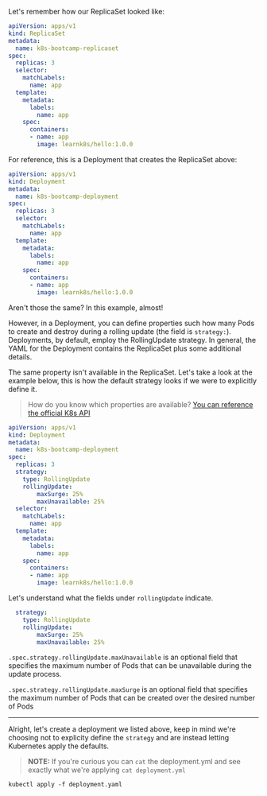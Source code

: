 Let's remember how our ReplicaSet looked like:

```yml
apiVersion: apps/v1
kind: ReplicaSet
metadata:
  name: k8s-bootcamp-replicaset
spec:
  replicas: 3
  selector:
    matchLabels:
      name: app
  template:
    metadata:
      labels:
        name: app
    spec:
      containers:
      - name: app
        image: learnk8s/hello:1.0.0
```

For reference, this is a Deployment that creates the ReplicaSet above:

```yml
apiVersion: apps/v1
kind: Deployment
metadata:
  name: k8s-bootcamp-deployment
spec:
  replicas: 3
  selector:
    matchLabels:
      name: app
  template:
    metadata:
      labels:
        name: app
    spec:
      containers:
      - name: app
        image: learnk8s/hello:1.0.0
```

Aren't those the same? In this example, almost!

However, in a Deployment, you can define properties such how many Pods to create and destroy during a rolling update (the field is `strategy:`). Deployments, by default, employ the RollingUpdate strategy. In general, the YAML for the Deployment contains the ReplicaSet plus some additional details.

The same property isn't available in the ReplicaSet. Let's take a look at the example below, this is how the default strategy looks if we were to explicitly define it.

> How do you know which properties are available? [You can reference the official K8s API](https://kubernetes.io/docs/reference/generated/kubernetes-api/v1.18/#deployment-v1-apps)

```yml
apiVersion: apps/v1
kind: Deployment
metadata:
  name: k8s-bootcamp-deployment
spec:
  replicas: 3
  strategy:
    type: RollingUpdate
    rollingUpdate:
        maxSurge: 25%
        maxUnavailable: 25%  
  selector:
    matchLabels:
      name: app
  template:
    metadata:
      labels:
        name: app
    spec:
      containers:
      - name: app
        image: learnk8s/hello:1.0.0
```

Let's understand what the fields under `rollingUpdate` indicate.

```yml
  strategy:
    type: RollingUpdate
    rollingUpdate:
        maxSurge: 25%
        maxUnavailable: 25%  
```

`.spec.strategy.rollingUpdate.maxUnavailable` is an optional field that specifies the maximum number of Pods that can be unavailable during the update process. 

`.spec.strategy.rollingUpdate.maxSurge` is an optional field that specifies the maximum number of Pods that can be created over the desired number of Pods

---

Alright, let's create a deployment we listed above, keep in mind we're choosing not to explicity define the `strategy` and are instead letting Kubernetes apply the defaults.

> **NOTE:** If you're curious you can `cat` the deployment.yml and see exactly what we're applying `cat deployment.yml`

`kubectl apply -f deployment.yaml`

